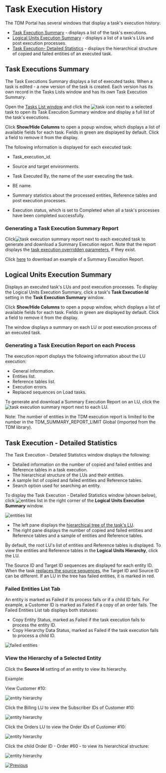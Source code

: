 # Task Execution History

The TDM Portal has several windows that display a task's execution history:

- [Task Execution Summary](#task-executions-summary) - displays a list of the task's executions.
- [Logical Units Execution Summary](#logical-units-execution-summary) - displays a list of a task's LUs and post execution processes.
- [Task Execution- Detailed Statistics](#task-execution---detailed-statistics) - displays the hierarchical structure of copied and failed entities of an executed task.



## Task Executions Summary 

The Task Executions Summary displays a list of executed tasks. When a task is edited - a new version of the task is created. Each version has its own record in the Tasks Lists window and has its own Task Execution Summary. 

Open the [Tasks List window](14_task_overview.md#tdm-tasks-list-window) and click the ![task icon](images/task_execution_history_icon.png) next to a selected task to open its Task Execution Summary window and display a full list of the task's executions.

Click **Show/Hide Columns** to open a popup window, which displays a list of available fields for each task. Fields in green are displayed by default. Click a field to remove it from the display.

The following information is displayed for each executed task:

- Task_execution_id.

- Source and target environments.

- Task Executed By, the name of the user executing the task.

- BE name.

- Summary statistics about the processed entities, Reference tables and post execution processes.

- Execution status, which is set to Completed when all a task's processes have been completed successfully.

  

### Generating a Task Execution Summary Report

Click![task execution summary report](images/task_execution_summary_report_icon.png) next to each executed task to generate and download a Summary Execution report. Note that the report displays the [task execution overridden parameters](/articles/TDM/tdm_architecture/04_task_execution_overridden_parameters.md), if they exist.

Click [here](testParams2_Summary_Execution_Report_EXECID_217.xlsx) to download an example of a Summary Execution Report.

## Logical Units Execution Summary

Displays an executed task's LUs and post execution processes. To display the Logical Units Execution Summary, click a task's **Task Execution Id** setting in the **Task Execution Summary** window.

Click **Show/Hide Columns** to open a popup window, which displays a list of available fields for each task. Fields in green are displayed by default. Click a field to remove it from the display.

The window displays a summary on each LU or post execution process of an executed task.

### Generating a Task Execution Report on each Process

The execution report displays the following information about the LU execution:

- General information.
- Entities list.
- Reference tables list.
- Execution errors.
- Replaced sequences on Load tasks.

To generate and download a Summary Execution Report on an LU, click the ![task execution summary report](images/task_execution_summary_report_icon.png) next to each LU.

Note: The number of entities in the TDM execution report is limited to the number in the TDM_SUMMARY_REPORT_LIMIT Global (imported from the TDM library).

## Task Execution - Detailed Statistics

The Task Execution - Detailed Statistics window displays the following:

-  Detailed information on the number of copied and failed entities and Reference tables in a task execution.
-  The hierarchical structure of the LUs and their entities.
-  A sample list of copied and failed entities and Reference tables. 
-  Search option used for searching an entity.

To display the Task Execution - Detailed Statistics window (shown below), click ![entities list](images/entities_list_icon.png) in the right corner of the **Logical Units Execution Summary** window.

![entities list](images/task_execution_entities_list.png)



- The left pane displays the [hierarchical tree of the task's LU](/articles/TDM/tdm_overview/03_business_entity_overview.md#building-an-lu-hierarchy-in-a-be).
- The right pane displays the number of copied and failed entities and Reference tables and a sample of entities and Reference tables. 

By default, the root LU's list of entities and Reference tables is displayed. To view the entities and Reference tables in the **Logical Units Hierarchy**, click the LU.

The Source ID and Target ID sequences are displayed for each entity ID. When the task [replaces the source sequences](17_load_task_regular_mode.md#replace-sequence), the Target ID and Source ID can be different. If an LU in the tree has failed entities, it is marked in red.

### Failed Entities List Tab

An entity is marked as Failed if its process fails or if a child ID fails. For example, a Customer ID is marked as Failed if a copy of an order fails.  The Failed Entities List tab displays both statuses: 

- Copy Entity Status, marked as Failed if the task execution fails to process the entity ID.
- Copy Hierarchy Data Status, marked as Failed if the task execution fails to process a child ID.

![failed entities](images/failed_entities_tab.png)

### View the Hierarchy of a Selected Entity

Click the **Source Id** setting of an entity to view its hierarchy. 

Example:

View Customer #10:

![entity hierarchy](images/task_execution_ID_hierarchy_1.png)



Click the Billing LU to view the Subscriber IDs of Customer #10:

![entity hierarchy](images/task_execution_ID_hierarchy_2.png)



Click the Orders LU to view the Order IDs of Customer #10:

![entity hierarchy](images/task_execution_ID_hierarchy_3.png)

Click the child Order ID - Order #60 - to view its hierarchical structure:

![entity hierarchy](images/task_execution_ID_hierarchy_4.png)



  [![Previous](/articles/images/Previous.png)](26_task_execution.md)

